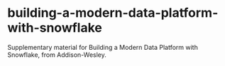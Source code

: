 # building-a-modern-data-platform-with-snowflake
Supplementary material for Building a Modern Data Platform with Snowflake, from Addison-Wesley.
